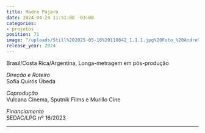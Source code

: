 ```yaml
---
title: Madre Pájaro
date: 2024-04-24 11:51:00 -03:00
categories:
- projetos
position: 71
image: "/uploads/Still%202025-05-16%20110842_1.1.1.jpg%20Foto_%20Andre%CC%81%20Luiz%20de%20Luiz.jpg"
release_year: 2024
---
```


Brasil/Costa Rica/Argentina, Longa-metragem em pós-produção

*Direção e Roteiro*\
Sofía Quirós Úbeda

*Coprodução*\
Vulcana Cinema, Sputnik Films e Murillo Cine

*Financiamento*\
SEDAC/LPG nº 16/2023

---